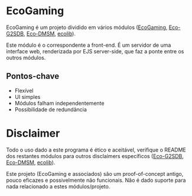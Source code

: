 # EcoGaming
EcoGaming é um projeto dividido em vários módulos ([EcoGaming](https://github.com/dinispimentel/EcoGaming/), [Eco-G2SDB](https://github.com/dinispimentel/Eco-G2GSDB), [Eco-DMSM](https://github.com/dinispimentel/Eco-DMSM), [ecolib](https://github.com/dinispimentel/ecolib)).

Este módulo é o correspondente a front-end. É um servidor de uma interface web, renderizada por EJS server-side, que faz a ponte entre os outros módulos.

## Pontos-chave
  - Flexível
  - UI simples
  - Módulos falham independentemente
  - Possibilidade de redundância


# Disclaimer
Todo o uso dado a este programa é ético e aceitável, verifique o README dos restantes módulos para outros disclaimers específicos ([Eco-G2SDB](https://github.com/dinispimentel/Eco-G2GSDB), [Eco-DMSM](https://github.com/dinispimentel/Eco-DMSM), [ecolib](https://github.com/dinispimentel/ecolib)).

Este projeto (EcoGaming e associados) são um proof-of-concept antigo, pouco eficazes e possivelmente não funcionais. Não é dado suporte para nada relacionado a estes módulos/projeto.
